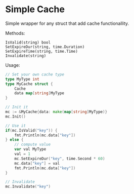 # Simple Cache

Simple wrapper for any struct that add cache functionallity.

Methods: 
```
IsValid(string) bool
SetExpireDur(string, time.Duration)
SetExpireTime(string, time.Time)
Invalidate(string)
```

Usage:

```go
// Set your own cache type
type MyType int
type MyCache struct {
    Cache
    data map[string]MyType
}

// Init it
mc := &MyCache{data: make(map[string]MyType)}
mc.Init()

// Use it
if(mc.IsValid("key")) {
    fmt.Println(mc.data["key"])
} else {
    // compute value
    var val MyType
    val = 1
    mc.SetExpireDur("key", time.Second * 60)
    mc.data["key"] = val
    fmt.Println(mc.data["key"])
}

// Invalidate
mc.Invalidate("key")

```
